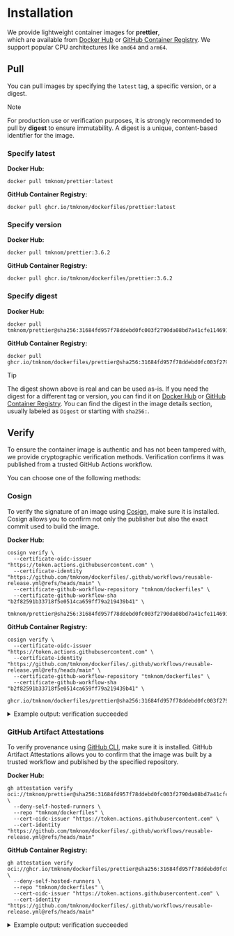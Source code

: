 # Installation

We provide lightweight container images for **prettier**,  
which are available from [Docker Hub][docker_hub] or [GitHub Container Registry][ghcr].
We support popular CPU architectures like `amd64` and `arm64`.

## Pull

You can pull images by specifying the `latest` tag, a specific version, or a digest.

> [!NOTE]
>
> For production use or verification purposes, it is strongly recommended to pull by **digest** to ensure immutability.
> A digest is a unique, content-based identifier for the image.

### Specify latest

**Docker Hub:**

```shell
docker pull tmknom/prettier:latest
```

**GitHub Container Registry:**

```shell
docker pull ghcr.io/tmknom/dockerfiles/prettier:latest
```

### Specify version

**Docker Hub:**

```shell
docker pull tmknom/prettier:3.6.2
```

**GitHub Container Registry:**

```shell
docker pull ghcr.io/tmknom/dockerfiles/prettier:3.6.2
```

### Specify digest

**Docker Hub:**

```shell
docker pull tmknom/prettier@sha256:31684fd957f78ddebd0fc003f2790da08bd7a41cfe1146912da43a114fbeebf9
```

**GitHub Container Registry:**

```shell
docker pull ghcr.io/tmknom/dockerfiles/prettier@sha256:31684fd957f78ddebd0fc003f2790da08bd7a41cfe1146912da43a114fbeebf9
```

> [!TIP]
>
> The digest shown above is real and can be used as-is.
> If you need the digest for a different tag or version, you can find it on [Docker Hub][docker_hub] or [GitHub Container Registry][ghcr].
> You can find the digest in the image details section, usually labeled as `Digest` or starting with `sha256:`.

## Verify

To ensure the container image is authentic and has not been tampered with, we provide cryptographic verification methods.
Verification confirms it was published from a trusted GitHub Actions workflow.

You can choose one of the following methods:

### Cosign

To verify the signature of an image using [Cosign](https://github.com/sigstore/cosign), make sure it is installed.
Cosign allows you to confirm not only the publisher but also the exact commit used to build the image.

**Docker Hub:**

```shell
cosign verify \
  --certificate-oidc-issuer "https://token.actions.githubusercontent.com" \
  --certificate-identity "https://github.com/tmknom/dockerfiles/.github/workflows/reusable-release.yml@refs/heads/main" \
  --certificate-github-workflow-repository "tmknom/dockerfiles" \
  --certificate-github-workflow-sha "b2f82591b33718f5e0514ca659ff79a219439b41" \
  tmknom/prettier@sha256:31684fd957f78ddebd0fc003f2790da08bd7a41cfe1146912da43a114fbeebf9
```

**GitHub Container Registry:**

```shell
cosign verify \
  --certificate-oidc-issuer "https://token.actions.githubusercontent.com" \
  --certificate-identity "https://github.com/tmknom/dockerfiles/.github/workflows/reusable-release.yml@refs/heads/main" \
  --certificate-github-workflow-repository "tmknom/dockerfiles" \
  --certificate-github-workflow-sha "b2f82591b33718f5e0514ca659ff79a219439b41" \
  ghcr.io/tmknom/dockerfiles/prettier@sha256:31684fd957f78ddebd0fc003f2790da08bd7a41cfe1146912da43a114fbeebf9
```

<details>
<summary>Example output: verification succeeded</summary>

```shell

Verification for ghcr.io/tmknom/dockerfiles/prettier@sha256:31684fd957f78ddebd0fc003f2790da08bd7a41cfe1146912da43a114fbeebf9 --
The following checks were performed on each of these signatures:
  - The cosign claims were validated
  - Existence of the claims in the transparency log was verified offline
  - The code-signing certificate was verified using trusted certificate authority certificates

[{"critical":{"identity":{"docker-reference":"ghcr.io/tmknom/dockerfiles/prettier"},"image":{"docker...
```
</details>

### GitHub Artifact Attestations

To verify provenance using [GitHub CLI](https://cli.github.com/), make sure it is installed.
GitHub Artifact Attestations allows you to confirm that the image was built by a trusted workflow and published by the specified repository.

**Docker Hub:**

```shell
gh attestation verify oci://tmknom/prettier@sha256:31684fd957f78ddebd0fc003f2790da08bd7a41cfe1146912da43a114fbeebf9 \
  --deny-self-hosted-runners \
  --repo "tmknom/dockerfiles" \
  --cert-oidc-issuer "https://token.actions.githubusercontent.com" \
  --cert-identity "https://github.com/tmknom/dockerfiles/.github/workflows/reusable-release.yml@refs/heads/main"
```

**GitHub Container Registry:**

```shell
gh attestation verify oci://ghcr.io/tmknom/dockerfiles/prettier@sha256:31684fd957f78ddebd0fc003f2790da08bd7a41cfe1146912da43a114fbeebf9 \
  --deny-self-hosted-runners \
  --repo "tmknom/dockerfiles" \
  --cert-oidc-issuer "https://token.actions.githubusercontent.com" \
  --cert-identity "https://github.com/tmknom/dockerfiles/.github/workflows/reusable-release.yml@refs/heads/main"
```

<details>
<summary>Example output: verification succeeded</summary>

```shell
Loaded digest sha256:31684fd957f78ddebd0fc003f2790da08bd7a41cfe1146912da43a114fbeebf9 for oci://ghcr.io/tmknom/dockerfiles/prettier@sha256:31684fd957f78ddebd0fc003f2790da08bd7a41cfe1146912da43a114fbeebf9
Loaded 2 attestations from GitHub API
✓ Verification succeeded!
...
```
</details>

[docker_hub]: https://hub.docker.com/r/tmknom/prettier
[ghcr]: https://github.com/tmknom/dockerfiles/pkgs/container/dockerfiles%2Fprettier
